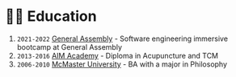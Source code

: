 # 👨‍🎓 Education

1. `2021-2022` [General Assembly](https://generalassemb.ly/) - Software engineering immersive bootcamp at General Assembly
2. `2013-2016` [AIM Academy](https://aim-academy.ca/) - Diploma in Acupuncture and TCM
3. `2006-2010` [McMaster University](https://www.mcmaster.ca/) - BA with a major in Philosophy
